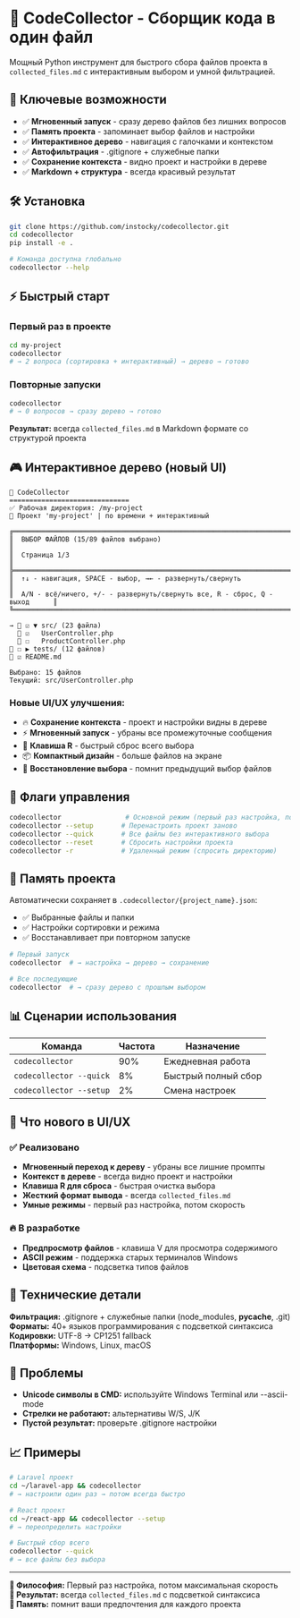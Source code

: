 # 📁 CodeCollector - Сборщик кода в один файл

Мощный Python инструмент для быстрого сбора файлов проекта в `collected_files.md` с интерактивным выбором и умной фильтрацией.

## 🚀 Ключевые возможности

- ✅ **Мгновенный запуск** - сразу дерево файлов без лишних вопросов
- ✅ **Память проекта** - запоминает выбор файлов и настройки
- ✅ **Интерактивное дерево** - навигация с галочками и контекстом
- ✅ **Автофильтрация** - .gitignore + служебные папки
- ✅ **Сохранение контекста** - видно проект и настройки в дереве
- ✅ **Markdown + структура** - всегда красивый результат

## 🛠 Установка

```bash
git clone https://github.com/instocky/codecollector.git
cd codecollector
pip install -e .

# Команда доступна глобально
codecollector --help
```

## ⚡ Быстрый старт

### Первый раз в проекте
```bash
cd my-project
codecollector
# → 2 вопроса (сортировка + интерактивный) → дерево → готово
```

### Повторные запуски  
```bash
codecollector
# → 0 вопросов → сразу дерево → готово
```

**Результат:** всегда `collected_files.md` в Markdown формате со структурой проекта

## 🎮 Интерактивное дерево (новый UI)

```
🚀 CodeCollector
==============================
✅ Рабочая директория: /my-project
🔄 Проект 'my-project' | по времени + интерактивный

╔═══════════════════════════════════════════════════════════════════════════════╗
║  ВЫБОР ФАЙЛОВ (15/89 файлов выбрано)                                        ║
║  Страница 1/3                                                               ║
╠═══════════════════════════════════════════════════════════════════════════════╣
║  ↑↓ - навигация, SPACE - выбор, →← - развернуть/свернуть                    ║
║  A/N - всё/ничего, +/- - развернуть/свернуть все, R - сброс, Q - выход      ║
╚═══════════════════════════════════════════════════════════════════════════════╝

→ 📁 ☑ ▼ src/ (23 файла)
  📄 ☑   UserController.php
  📄 ☐   ProductController.php
📁 ☐ ▶ tests/ (12 файлов)
📄 ☑ README.md

Выбрано: 15 файлов
Текущий: src/UserController.php
```

### Новые UI/UX улучшения:
- 🔥 **Сохранение контекста** - проект и настройки видны в дереве
- ⚡ **Мгновенный запуск** - убраны все промежуточные сообщения  
- 🎯 **Клавиша R** - быстрый сброс всего выбора
- 📦 **Компактный дизайн** - больше файлов на экране
- 💾 **Восстановление выбора** - помнит предыдущий выбор файлов

## 🔧 Флаги управления

```bash
codecollector                # Основной режим (первый раз настройка, потом сразу дерево)
codecollector --setup       # Перенастроить проект заново
codecollector --quick       # Все файлы без интерактивного выбора
codecollector --reset       # Сбросить настройки проекта
codecollector -r            # Удаленный режим (спросить директорию)
```

## 🧠 Память проекта

Автоматически сохраняет в `.codecollector/{project_name}.json`:
- ✅ Выбранные файлы и папки
- ✅ Настройки сортировки и режима
- ✅ Восстанавливает при повторном запуске

```bash
# Первый запуск
codecollector  # → настройка → дерево → сохранение

# Все последующие 
codecollector  # → сразу дерево с прошлым выбором
```

## 📊 Сценарии использования

| Команда                 | Частота | Назначение          |
| ----------------------- | ------- | ------------------- |
| `codecollector`         | 90%     | Ежедневная работа   |
| `codecollector --quick` | 8%      | Быстрый полный сбор |
| `codecollector --setup` | 2%      | Смена настроек      |

## 🎯 Что нового в UI/UX

### ✅ Реализовано
- **Мгновенный переход к дереву** - убраны все лишние промпты
- **Контекст в дереве** - всегда видно проект и настройки  
- **Клавиша R для сброса** - быстрая очистка выбора
- **Жесткий формат вывода** - всегда `collected_files.md`
- **Умные режимы** - первый раз настройка, потом скорость

### 🔥 В разработке
- **Предпросмотр файлов** - клавиша V для просмотра содержимого
- **ASCII режим** - поддержка старых терминалов Windows
- **Цветовая схема** - подсветка типов файлов

## 🚀 Технические детали

**Фильтрация:** .gitignore + служебные папки (node_modules, __pycache__, .git)  
**Форматы:** 40+ языков программирования с подсветкой синтаксиса  
**Кодировки:** UTF-8 → CP1251 fallback  
**Платформы:** Windows, Linux, macOS  

## 🐛 Проблемы

- **Unicode символы в CMD:** используйте Windows Terminal или --ascii-mode
- **Стрелки не работают:** альтернативы W/S, J/K
- **Пустой результат:** проверьте .gitignore настройки

## 📈 Примеры

```bash
# Laravel проект
cd ~/laravel-app && codecollector
# → настроили один раз → потом всегда быстро

# React проект  
cd ~/react-app && codecollector --setup
# → переопределить настройки

# Быстрый сбор всего
codecollector --quick
# → все файлы без выбора
```

---

**🎯 Философия:** Первый раз настройка, потом максимальная скорость  
**📄 Результат:** всегда `collected_files.md` с подсветкой синтаксиса  
**💾 Память:** помнит ваши предпочтения для каждого проекта